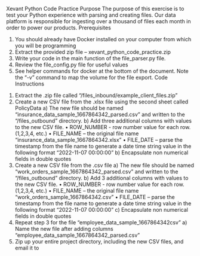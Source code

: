 Xevant Python Code Practice
Purpose
The purpose of this exercise is to test your Python experience with parsing and creating files. Our data platform is responsible for ingesting over a thousand of files each month in order to power our products.
Prerequisites
1. You should already have Docker installed on your computer from which you will be programming
2. Extract the provided zip file – xevant_python_code_practice.zip
3. Write your code in the main function of the file_parser.py file.
4. Review the file_config.py file for useful values
5. See helper commands for docker at the bottom of the document. Note the “-v”
command to map the volume for the file export.
Code Instructions
1) Extract the .zip file called “/files_inbound/example_client_files.zip”
2) Create a new CSV file from the .xlsx file using the second sheet called PolicyData
a) The new file should be named “insurance_data_sample_1667864342_parsed.csv” and written to the “/files_outbound” directory.
b) Add three additional columns with values to the new CSV file.
• ROW_NUMBER - row number value for each row. (1,2,3,4, etc.)
• FILE_NAME – the original file name “insurance_data_sample_1667864342.xlsx”
• FILE_DATE – parse the timestamp from the file name to generate a date time string
value in the following format “2022-11-07 00:00:00”
b) Encapsulate non numerical fields in double quotes
3) Create a new CSV file from the .csv file
a) The new file should be named “work_orders_sample_1667864342_parsed.csv” and written to the “/files_outbound” directory.
b) Add 3 additional columns with values to the new CSV file.
• ROW_NUMBER - row number value for each row. (1,2,3,4, etc.)
• FILE_NAME – the original file name “work_orders_sample_1667864342.csv”
• FILE_DATE – parse the timestamp from the file name to generate a date time string
value in the following format “2022-11-07 00:00:00”
c) Encapsulate non numerical fields in double quotes
4) Repeat step 3 for the file “employee_data_sample_1667864342csv” a) Name the new file after adding columns
“employee_data_sample_1667864342_parsed.csv”
5) Zip up your entire project directory, including the new CSV files, and email it to
